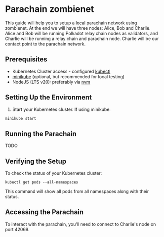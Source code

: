 # Parachain zombienet

This guide will help you to setup a local parachain network using zombienet. At the end we will have three nodes: Alice, Bob and Charlie. Alice and Bob will be running Polkadot relay chain nodes as validators, and Charlie will be running a relay chain and parachain node. Charlie will be our contact point to the parachain network.

## Prerequisites

- Kubernetes Cluster access - configured [kubectl](https://kubernetes.io/docs/tasks/tools/#kubectl)
- [minikube](https://minikube.sigs.k8s.io/docs/start/) (optional, but recommended for local testing)
- NodeJS (LTS v20): preferably via [nvm](https://nodejs.org/en/download/package-manager)

## Setting Up the Environment

1. Start your Kubernetes cluster. If using minikube:

```bash
minikube start
```

## Running the Parachain

TODO

## Verifying the Setup

To check the status of your Kubernetes cluster:

`kubectl get pods --all-namespaces`

This command will show all pods from all namespaces along with their status.

## Accessing the Parachain

To interact with the parachain, you'll need to connect to Charlie's node on port 42069.
